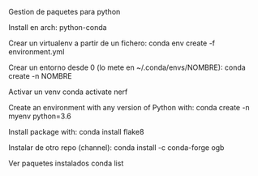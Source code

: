 Gestion de paquetes para python

Install en arch:
python-conda

Crear un virtualenv a partir de un fichero:
conda env create -f environment.yml

Crear un entorno desde 0 (lo mete en ~/.conda/envs/NOMBRE):
conda create -n NOMBRE

Activar un venv
conda activate nerf


Create an environment with any version of Python with:
conda create -n myenv python=3.6

Install package with:
conda install flake8

Instalar de otro repo (channel):
conda install -c conda-forge ogb

Ver paquetes instalados
conda list
